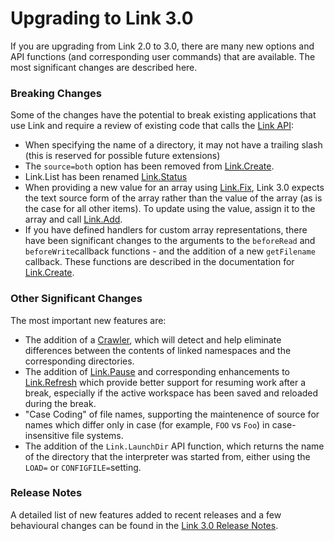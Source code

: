 # Upgrading to Link 3.0

If you are upgrading from Link 2.0 to 3.0, there are many new options and API functions (and corresponding user commands) that are available. The most significant changes are described here.

### Breaking Changes

Some of the changes have the potential to break existing applications that use Link and require a review of existing code that calls the [Link API](API/index.md):

* When specifying the name of a directory, it may not have a trailing slash (this is reserved for possible future extensions)
* The `source=both` option has been removed from [Link.Create](API/Link.Create.md).
* Link.List has been renamed [Link.Status](API/Link.Status.md)
* When providing a new value for an array using [Link.Fix](API/Link.Fix.md), Link 3.0 expects the text source form of the array rather than the value of the array (as is the case for all other items). To update using the value, assign it to the array and call [Link.Add](API/Link.Add.md).
* If you have defined handlers for custom array representations, there have been significant changes to the arguments to the `beforeRead` and `beforeWrite`callback functions - and the addition of a new `getFilename` callback. These functions are described in the documentation for [Link.Create](API/Link.Create.md).

### Other Significant Changes

The most important new features are:

* The addition of a [Crawler](Crawler.md), which will detect and help eliminate differences between the contents of linked namespaces and the corresponding directories.
* The addition of [Link.Pause](API/Link.Pause.md) and corresponding enhancements to [Link.Refresh](API/Link.Refresh.md) which provide better support for resuming work after a break, especially if the active workspace has been saved and reloaded during the break.  
* "Case Coding" of file names, supporting the maintenence of source for names which differ only in case (for example, `FOO` vs `Foo`) in case-insensitive file systems.
* The addition of the `Link.LaunchDir` API function, which returns the name of the directory that the interpreter was started from, either using the `LOAD=` or `CONFIGFILE=`setting.

### Release Notes

A detailed list of new features added to recent releases and a few behavioural changes can be found in the [Link 3.0 Release Notes](ReleaseNotes.md). 



